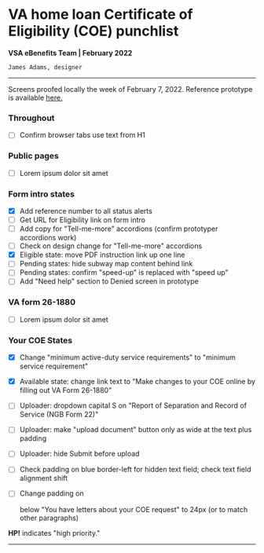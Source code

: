 # VA home loan Certificate of Eligibility (COE) punchlist
**VSA eBenefits Team | February 2022**

`James Adams, designer`

---

Screens proofed locally the week of February 7, 2022. Reference prototype is available [here.](https://preview.uxpin.com/65c0623a799c268173fe1a3cb4375f9ce00ad820#/pages/137557312)

### Throughout

- [ ] Confirm browser tabs use text from H1

### Public pages

- [ ] Lorem ipsum dolor sit amet

### Form intro states

- [x] Add reference number to all status alerts
- [ ] Get URL for Eligibility link on form intro
- [ ] Add copy for "Tell-me-more" accordions (confirm prototyper accordions work)
- [ ] Check on design change for "Tell-me-more" accordions
- [x] Eligible state: move PDF instruction link up one line
- [ ] Pending states: hide subway map content behind link
- [ ] Pending states: confirm "speed-up" is replaced with "speed up"
- [ ] Add "Need help" section to Denied screen in prototype

### VA form 26-1880

- [ ] Lorem ipsum dolor sit amet

### Your COE States

- [x] Change "minimum active-duty service requirements" to "minimum service requirement"
- [x] Available state: change link text to "Make changes to your COE online by filling out VA Form 26-1880"
- [ ] Uploader: dropdown capital S on "Report of Separation and Record of Service (NGB Form 22)"
- [ ] Uploader: make "upload document" button only as wide at the text plus padding
- [ ] Uploader: hide Submit before upload
- [ ] Check padding on blue border-left for hidden text field; check text field alignment shift
- [ ] Change padding on <p> below "You have letters about your COE request" to 24px (or to match other paragraphs)


**HP!** indicates "high priority."

---

